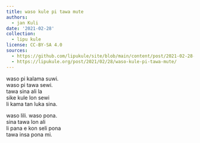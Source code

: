```yaml
---
title: waso kule pi tawa mute
authors:
  - jan Kuli
date: '2021-02-28'
collection:
  - lipu kule
license: CC-BY-SA 4.0
sources:
  - https://github.com/lipukule/site/blob/main/content/post/2021-02-28-wasokule.md
  - https://lipukule.org/post/2021/02/28/waso-kule-pi-tawa-mute/
---
```


waso pi kalama suwi.  
waso pi tawa sewi.  
tawa sina ali la  
sike kule lon sewi  
li kama tan luka sina.

waso lili. waso pona.  
sina tawa lon ali  
li pana e kon seli pona  
tawa insa pona mi.
